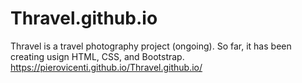 # Thravel.github.io
Thravel is a travel photography project (ongoing).
So far, it has been creating usign HTML, CSS, and Bootstrap.
https://pierovicenti.github.io/Thravel.github.io/
